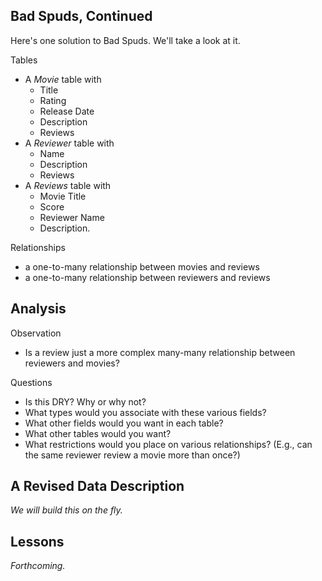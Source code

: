 Bad Spuds, Continued
--------------------

Here's one solution to Bad Spuds.  We'll take a look at it.

Tables

* A _Movie_ table with 
    * Title
    * Rating
    * Release Date
    * Description
    * Reviews
* A _Reviewer_ table with 
    * Name
    * Description
    * Reviews
* A _Reviews_ table with 
    * Movie Title
    * Score
    * Reviewer Name
    * Description.

Relationships

* a one-to-many relationship between movies and reviews
* a one-to-many relationship between reviewers and reviews

Analysis
--------

Observation

* Is a review just a more complex many-many relationship between
  reviewers and movies?

Questions

* Is this DRY?  Why or why not?
* What types would you associate with these various fields?
* What other fields would you want in each table?
* What other tables would you want?
* What restrictions would you place on various relationships?  (E.g.,
  can the same reviewer review a movie more than once?)

A Revised Data Description
--------------------------

_We will build this on the fly._

Lessons
-------

_Forthcoming._
